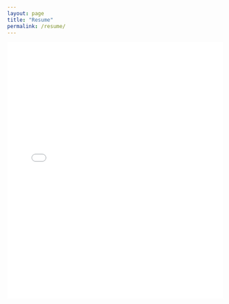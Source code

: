 ```yaml
---
layout: page
title: "Resume"
permalink: /resume/
---
```


<iframe src="/files/RBhattaraiResume.pdf" width="100%" height="600px" style="border: none;"></iframe>
